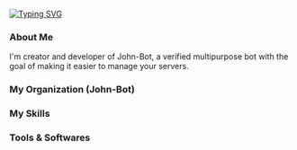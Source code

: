 [![Typing SVG](https://readme-typing-svg.herokuapp.com?color=F7F7F7&center=true&lines=%F0%9F%91%8B+Hi%2C+i'm+Alexis)](https://git.io/typing-svg)

### About Me

I'm creator and developer of John-Bot, a verified multipurpose bot with the goal of making it easier to manage your servers.

### My Organization (John-Bot)

### My Skills

### Tools & Softwares
